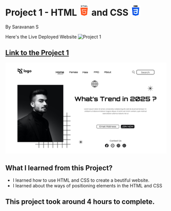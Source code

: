 # Project 1 - HTML ![html-5](./assets/html-5.png) and CSS ![css-3](./assets/css-3.png)

By Saravanan S

Here's the Live Deployed Website ![Project 1](https://img.shields.io/badge/Project-1-brightgreen)

<!-- ## [Link to the Project 1](https://trending2025.netlify.app/)  -->
## [Link to the Project 1](https://ineuron-project-01.netlify.app/) 

![Completed Website](./1.png)

## What I learned from this Project?
- I learned how to use HTML and CSS to create a beutiful website.
- I learned about the ways of positioning elements in the HTML and CSS

## This project took around 4 hours to complete.